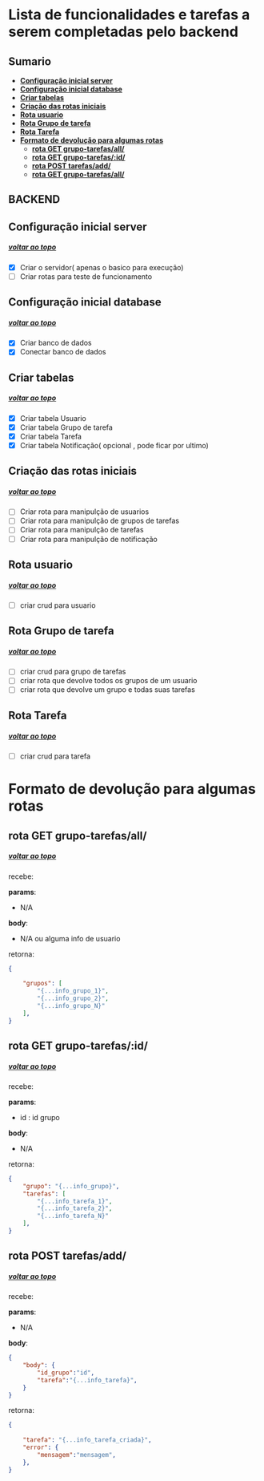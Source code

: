 
# Lista de funcionalidades e tarefas a serem completadas pelo backend

## <a name="sumario"><a> Sumario

+ [**Configuração inicial server**](#Configuraçãoinicialserver)
+ [**Configuração inicial database**](#Configuraçãoinicialdatabase)
+ [**Criar tabelas**](#Criartabelas)
+ [**Criação das rotas iniciais**](#Criaçãodasrotasiniciais)
+ [**Rota usuario**](#Rotausuario)
+ [**Rota Grupo de tarefa**](#RotaGrupodetarefa)
+ [**Rota Tarefa**](#RotaTarefa)
+ [**Formato de devolução para algumas rotas**](#Formatodedevoluçãoparaalgumasrotas)
  - [**rota GET grupo-tarefas/all/**](#rotaGETgrupotarefasall)
  - [**rota GET grupo-tarefas/:id/**](#rotaGETgrupotarefasid)
  - [**rota POST tarefas/add/**](#rotaPOSTtarefasadd)
  - [**rota GET grupo-tarefas/all/**](#rotaGETgrupotarefasall)


## BACKEND

## <a name="Configuraçãoinicialserver"><a> Configuração inicial server 
##### [voltar ao topo](#sumario)
+ [X] Criar o servidor( apenas o basico para execução)
+ [ ] Criar rotas para teste de funcionamento

## <a name="Configuraçãoinicialdatabase"> Configuração inicial database
##### [voltar ao topo](#sumario)
+ [X] Criar banco de dados
+ [X] Conectar banco de dados

## <a name="Criartabelas"> Criar tabelas
##### [voltar ao topo](#sumario)
- [X] Criar tabela Usuario
- [X] Criar tabela Grupo de tarefa
- [X] Criar tabela Tarefa
- [X] Criar tabela Notificação( opcional , pode ficar por ultimo)

## <a name="Criaçãodasrotasiniciais"> Criação das rotas iniciais
##### [voltar ao topo](#sumario)
- [ ] Criar rota para manipulção de usuarios
- [ ] Criar rota para manipulção de grupos de tarefas
- [ ] Criar rota para manipulção de tarefas
- [ ] Criar rota para manipulção de notificação

## <a name="Rotausuario"> Rota usuario
##### [voltar ao topo](#sumario)
- [ ] criar crud para usuario

## <a name="RotaGrupodetarefa"> Rota Grupo de tarefa
##### [voltar ao topo](#sumario)
- [ ] criar crud para grupo de tarefas
- [ ] criar rota que devolve todos os grupos de um usuario
- [ ] criar rota que devolve um grupo e todas suas tarefas

## <a name="RotaTarefa"> Rota Tarefa
##### [voltar ao topo](#sumario)
- [ ] criar crud para tarefa

# <a name="Formatodedevoluçãoparaalgumasrotas"> Formato de devolução para algumas rotas

## <a name="rotaGETgrupotarefasall"> rota GET grupo-tarefas/all/
##### [voltar ao topo](#sumario)
recebe:

**params**:
+ N/A

**body**:
+ N/A ou alguma info de usuario

retorna:

```json
{
    
    "grupos": [
        "{...info_grupo_1}",
        "{...info_grupo_2}",
        "{...info_grupo_N}"
    ],
}
```

## <a name="rotaGETgrupotarefasid"> rota GET grupo-tarefas/:id/
##### [voltar ao topo](#sumario)
recebe:

**params**:
+ id : id grupo

**body**:
+ N/A

retorna:

```json
{
    "grupo": "{...info_grupo}",
    "tarefas": [
        "{...info_tarefa_1}",
        "{...info_tarefa_2}",
        "{...info_tarefa_N}"
    ],
}
```

## <a name="rotaPOSTtarefasadd"> rota POST tarefas/add/
##### [voltar ao topo](#sumario)
recebe:

**params**:
+ N/A

**body**:

```json
{
    "body": {
        "id_grupo":"id",
        "tarefa":"{...info_tarefa}",
    }
}
```
retorna:

```json
{
    
    "tarefa": "{...info_tarefa_criada}",
    "error": {
        "mensagem":"mensagem",
    },
}
```


